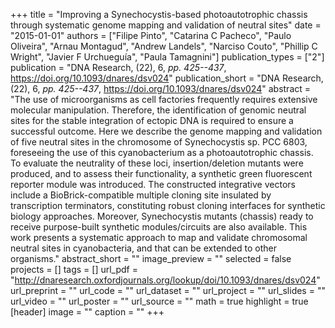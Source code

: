 +++
title = "Improving a Synechocystis-based photoautotrophic chassis through systematic genome mapping and validation of neutral sites"
date = "2015-01-01"
authors = ["Filipe Pinto", "Catarina C Pacheco", "Paulo Oliveira", "Arnau Montagud", "Andrew Landels", "Narciso Couto", "Phillip C Wright", "Javier F Urchueguía", "Paula Tamagnini"]
publication_types = ["2"]
publication = "DNA Research, (22), 6, _pp. 425--437_, https://doi.org/10.1093/dnares/dsv024"
publication_short = "DNA Research, (22), 6, _pp. 425--437_, https://doi.org/10.1093/dnares/dsv024"
abstract = "The use of microorganisms as cell factories frequently requires extensive molecular manipulation. Therefore, the identification of genomic neutral sites for the stable integration of ectopic DNA is required to ensure a successful outcome. Here we describe the genome mapping and validation of five neutral sites in the chromosome of Synechocystis sp. PCC 6803, foreseeing the use of this cyanobacterium as a photoautotrophic chassis. To evaluate the neutrality of these loci, insertion/deletion mutants were produced, and to assess their functionality, a synthetic green fluorescent reporter module was introduced. The constructed integrative vectors include a BioBrick-compatible multiple cloning site insulated by transcription terminators, constituting robust cloning interfaces for synthetic biology approaches. Moreover, Synechocystis mutants (chassis) ready to receive purpose-built synthetic modules/circuits are also available. This work presents a systematic approach to map and validate chromosomal neutral sites in cyanobacteria, and that can be extended to other organisms."
abstract_short = ""
image_preview = ""
selected = false
projects = []
tags = []
url_pdf = "http://dnaresearch.oxfordjournals.org/lookup/doi/10.1093/dnares/dsv024"
url_preprint = ""
url_code = ""
url_dataset = ""
url_project = ""
url_slides = ""
url_video = ""
url_poster = ""
url_source = ""
math = true
highlight = true
[header]
image = ""
caption = ""
+++
